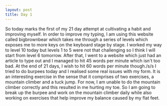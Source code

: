 ```yaml
---
layout: post
title: Day 1
---
```


So today marks the first of my 21 day attempt at cultivating a habit and improving myself. In order to improve my typing, I am using this website called bigbrownbear which takes me through a series of levels which exposes me to more keys on the keyboard stage by stage. I worked my way to level 10 today but levels 1 to 5 were not that challenging so I think I will start from level 6 tomorrow. After that, I went to a website which just had an article to type out and I managed to hit 45 words per minute which isn't too bad. At the end of 21 days, I wish to hit 60 words per minute though./s/s
I tried to do burpees today and I realised some real issues with my form. It is an interesting exercise in the sense that it comprises of two exercises, a mountain climber and a tuck jump. For now, I am unable to do the mountain climber correctly and this resulted in me hurting my toe. So I am going to break up the burpee and work on the mountain climber daily while also working on exercises that help improve my balance caused by my flat feet.

